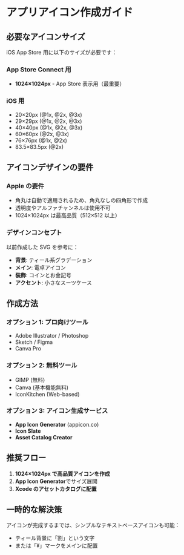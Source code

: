 # アプリアイコン作成ガイド

## 必要なアイコンサイズ

iOS App Store 用に以下のサイズが必要です：

### App Store Connect 用

- **1024×1024px** - App Store 表示用（最重要）

### iOS 用

- 20×20px (@1x, @2x, @3x)
- 29×29px (@1x, @2x, @3x)
- 40×40px (@1x, @2x, @3x)
- 60×60px (@2x, @3x)
- 76×76px (@1x, @2x)
- 83.5×83.5px (@2x)

## アイコンデザインの要件

### Apple の要件

- 角丸は自動で適用されるため、角丸なしの四角形で作成
- 透明度やアルファチャンネルは使用不可
- 1024×1024px は最高品質（512×512 以上）

### デザインコンセプト

以前作成した SVG を参考に：

- **背景**: ティール系グラデーション
- **メイン**: 電卓アイコン
- **装飾**: コインとお金記号
- **アクセント**: 小さなスーツケース

## 作成方法

### オプション 1: プロ向けツール

- Adobe Illustrator / Photoshop
- Sketch / Figma
- Canva Pro

### オプション 2: 無料ツール

- GIMP (無料)
- Canva (基本機能無料)
- IconKitchen (Web-based)

### オプション 3: アイコン生成サービス

- **App Icon Generator** (appicon.co)
- **Icon Slate**
- **Asset Catalog Creator**

## 推奨フロー

1. **1024×1024px で高品質アイコンを作成**
2. **App Icon Generator**でサイズ展開
3. **Xcode のアセットカタログに配置**

## 一時的な解決策

アイコンが完成するまでは、シンプルなテキストベースアイコンも可能：

- ティール背景に「割」という文字
- または「¥」マークをメインに配置
